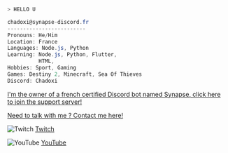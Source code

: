 ```zsh
> HELLO U
```
```csharp
chadoxi@synapse-discord.fr
-------------------------
Pronouns: He/Him
Location: France
Languages: Node.js, Python
Learning: Node.js, Python, Flutter,
          HTML,
Hobbies: Sport, Gaming
Games: Destiny 2, Minecraft, Sea Of Thieves 
Discord: Chadoxi
```

[I'm the owner of a french certified Discord bot named Synapse, click here to join the support server!]([https://discord.gg/a5B3Z6U6r3](https://discord.gg/wgqnZc3n55))

[Need to talk with me ? Contact me here!](mailto:chadoxi@synapse-discord.fr)

![Twitch](https://img.shields.io/badge/Twitch-9347FF?style=for-the-badge&logo=twitch&logoColor=white) [Twitch](https://twitch.tv/Chadoxi)

![YouTube](https://img.shields.io/badge/Chadoxi-%23FF0000.svg?style=for-the-badge&logo=YouTube&logoColor=white) [YouTube](https://youtube.com/c/chadoxisupreme)
